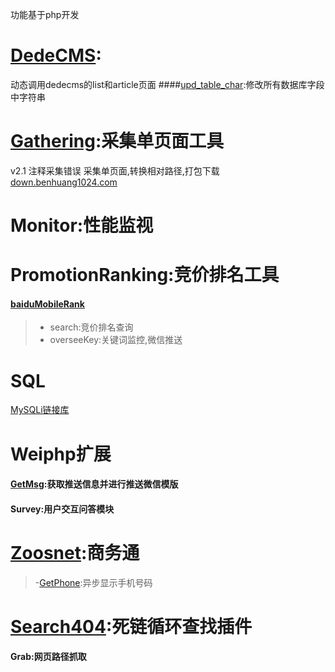 功能基于php开发
# [DedeCMS](DedeCMS):
动态调用dedecms的list和article页面
####[upd_table_char](DedeCMS/upd_table_char.php):修改所有数据库字段中字符串

# [Gathering](Gathering):采集单页面工具
v2.1 注释采集错误
采集单页面,转换相对路径,打包下载
<a href="http://down.benhuang1024.com" target="_blank">down.benhuang1024.com</a>

# Monitor:性能监视

# PromotionRanking:竞价排名工具
#### [baiduMobileRank](PromotionRanking/baiduMobileRank)
> - search:竞价排名查询
> - overseeKey:关键词监控,微信推送

# SQL
[MySQLi链接库](SQL/MySQLi/MySQL.class.php)

# Weiphp扩展
#### [GetMsg](/WeiPHP/GetMsg):获取推送信息并进行推送微信模版


#### Survey:用户交互问答模块
# [Zoosnet](Zoosnet):商务通
>-[GetPhone](Zoosnet/GetPhone):异步显示手机号码

# [Search404](search404):死链循环查找插件

#### Grab:网页路径抓取
